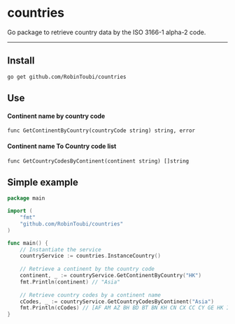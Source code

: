 # countries
Go package to retrieve country data by the ISO 3166-1 alpha-2 code.

-----

## Install

```
go get github.com/RobinToubi/countries
```

## Use

#### Continent name by country code

```
func GetContinentByCountry(countryCode string) string, error
```

#### Continent name To Country code list

```
func GetCountryCodesByContinent(continent string) []string
```

## Simple example

```go
package main

import (
	"fmt"
	"github.com/RobinToubi/countries"
)

func main() {
	// Instantiate the service
	countryService := countries.InstanceCountry()
	
	// Retrieve a continent by the country code
	continent, _ := countryService.GetContinentByCountry("HK")
	fmt.Println(continent) // "Asia"
	
	// Retrieve country codes by a continent name
	cCodes, _ := countryService.GetCountryCodesByContinent("Asia")
	fmt.Println(cCodes) // [AF AM AZ BH BD BT BN KH CN CX CC CY GE HK IN ID IR IQ IL JP JO KZ KP KR KW KG LA LB MY MV MN MM NP OM PK PH QA RU SA SG LK SY TW TJ TH TR TM AE UZ VN YE]
}
```